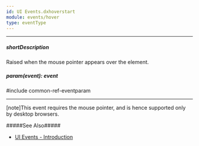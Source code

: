 ```yaml
---
id: UI Events.dxhoverstart
module: events/hover
type: eventType
---
```

---
##### shortDescription
Raised when the mouse pointer appears over the element.

##### param(event): event
#include common-ref-eventparam

---
[note]This event requires the mouse pointer, and is hence supported only by desktop browsers.

#####See Also#####
- [UI Events - Introduction](/api-reference/10%20UI%20Widgets/UI%20Events/UI%20Events.md '/Documentation/ApiReference/UI_Widgets/UI_Events/')
